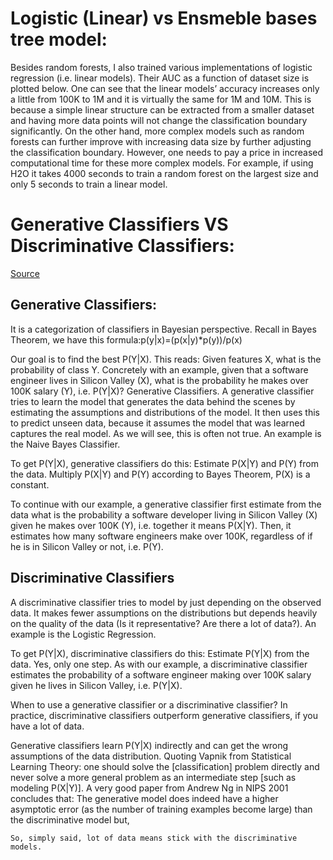 # Logistic (Linear) vs Ensmeble bases tree model:
Besides random forests, I also trained various implementations of logistic regression (i.e. linear models). Their AUC as a function of dataset size is plotted below. One can see that the linear models’ accuracy increases only a little from 100K to 1M and it is virtually the same for 1M and 10M. This is because a simple linear structure can be extracted from a smaller dataset and having more data points will not change the classification boundary significantly. On the other hand, more complex models such as random forests can further improve with increasing data size by further adjusting the classification boundary. However, one needs to pay a price in increased computational time for these more complex models. For example, if using H2O it takes 4000 seconds to train a random forest on the largest size and only 5 seconds to train a linear model.
# Generative Classifiers VS Discriminative Classifiers: 
[Source](http://www.chioka.in/explain-to-me-generative-classifiers-vs-discriminative-classifiers/)
## Generative Classifiers:
It is a categorization of classifiers in Bayesian perspective. Recall in Bayes Theorem, we have this formula:p(y|x)=(p(x|y)*p(y))/p(x)

Our goal is to find the best P(Y|X). This reads: Given features X, what is the probability of class Y. Concretely with an example, given that a software engineer lives in Silicon Valley (X), what is the probability he makes over 100K salary (Y), i.e. P(Y|X)?
Generative Classifiers. A generative classifier tries to learn the model that generates the data behind the scenes by estimating the assumptions and distributions of the model. It then uses this to predict unseen data, because it assumes the model that was learned captures the real model. As we will see, this is often not true. An example is the Naive Bayes Classifier.

To get P(Y|X), generative classifiers do this:
Estimate P(X|Y) and P(Y) from the data.
Multiply P(X|Y) and P(Y) according to Bayes Theorem, P(X) is a constant.

To continue with our example, a generative classifier first estimate from the data what is the probability a software developer living in Silicon Valley (X) given he makes over 100K (Y), i.e. together it means P(X|Y). Then, it estimates how many software engineers make over 100K, regardless of if he is in Silicon Valley or not, i.e. P(Y).

## Discriminative Classifiers
A discriminative classifier tries to model by just depending on the observed data. It makes fewer assumptions on the distributions but depends heavily on the quality of the data (Is it representative? Are there a lot of data?). An example is the Logistic Regression.

To get P(Y|X), discriminative classifiers do this: Estimate P(Y|X) from the data.
Yes, only one step. As with our example, a discriminative classifier estimates the probability of a software engineer making over 100K salary given he lives in Silicon Valley, i.e. P(Y|X).

When to use a generative classifier or a discriminative classifier?
In practice, discriminative classifiers outperform generative classifiers, if you have a lot of data.

Generative classifiers learn P(Y|X) indirectly and can get the wrong assumptions of the data distribution. Quoting Vapnik from Statistical Learning Theory: one should solve the [classification] problem directly and never solve a more general problem as an intermediate step [such as modeling P(X|Y)].
A very good paper from Andrew Ng in NIPS 2001 concludes that: The generative model does indeed have a higher asymptotic error (as the number of training examples become large) than the discriminative model but,

```So, simply said, lot of data means stick with the discriminative models.```

